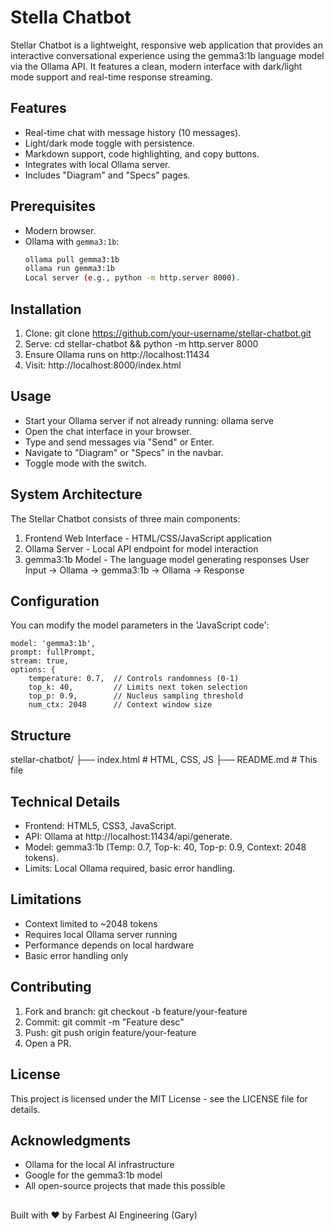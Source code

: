 # Stella Chatbot
Stellar Chatbot is a lightweight, responsive web application that provides an interactive conversational experience using the gemma3:1b language model via the Ollama API. It features a clean, modern interface with dark/light mode support and real-time response streaming.

## Features
- Real-time chat with message history (10 messages).
- Light/dark mode toggle with persistence.
- Markdown support, code highlighting, and copy buttons.
- Integrates with local Ollama server.
- Includes "Diagram" and "Specs" pages.

## Prerequisites
- Modern browser.
- Ollama with `gemma3:1b`:
  ```bash
  ollama pull gemma3:1b
  ollama run gemma3:1b
  Local server (e.g., python -m http.server 8000).

## Installation
1. Clone: git clone https://github.com/your-username/stellar-chatbot.git
2. Serve: cd stellar-chatbot && python -m http.server 8000
3. Ensure Ollama runs on http://localhost:11434
4. Visit: http://localhost:8000/index.html

## Usage
- Start your Ollama server if not already running: ollama serve
- Open the chat interface in your browser.
- Type and send messages via "Send" or Enter.
- Navigate to "Diagram" or "Specs" in the navbar.
- Toggle mode with the switch.

## System Architecture
The Stellar Chatbot consists of three main components:
1. Frontend Web Interface - HTML/CSS/JavaScript application
2. Ollama Server - Local API endpoint for model interaction
3. gemma3:1b Model - The language model generating responses
User Input → Ollama → gemma3:1b → Ollama → Response

## Configuration
You can modify the model parameters in the 'JavaScript code':


    model: 'gemma3:1b',
    prompt: fullPrompt,
    stream: true,
    options: { 
        temperature: 0.7,  // Controls randomness (0-1)
        top_k: 40,         // Limits next token selection
        top_p: 0.9,        // Nucleus sampling threshold
        num_ctx: 2048      // Context window size
    




## Structure
stellar-chatbot/
├── index.html  # HTML, CSS, JS
├── README.md   # This file


## Technical Details
- Frontend: HTML5, CSS3, JavaScript.
- API: Ollama at http://localhost:11434/api/generate.
- Model: gemma3:1b (Temp: 0.7, Top-k: 40, Top-p: 0.9, Context: 2048 tokens).
- Limits: Local Ollama required, basic error handling.

## Limitations
- Context limited to ~2048 tokens
- Requires local Ollama server running
- Performance depends on local hardware
- Basic error handling only

## Contributing
1. Fork and branch: git checkout -b feature/your-feature
2. Commit: git commit -m "Feature desc"
3. Push: git push origin feature/your-feature
4. Open a PR.

## License
This project is licensed under the MIT License - see the LICENSE file for details.

## Acknowledgments
- Ollama for the local AI infrastructure
- Google for the gemma3:1b model
- All open-source projects that made this possible
  
##
Built with ❤️ by Farbest AI Engineering (Gary)
